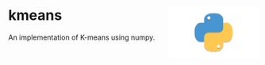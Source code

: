 <h1>kmeans<img src='https://github.com/DSE512/kmeans/blob/main/img/snek.png' align='right' width='180' height='104'></h1>

An implementation of K-means using numpy.
